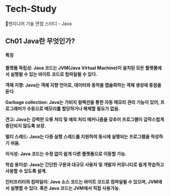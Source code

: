 # Tech-Study
📂엔지니어 기술 면접 스터디 - Java

## Ch01 Java란 무엇인가?
#### 특징
  
<h4>플랫폼 독립성: Java 코드는 JVM(Java Virtual Machine)이 설치된 모든 플랫폼에서 실행될 수 있는 바이트 코드로 컴파일될 수 있다.

객체 지향: Java는 객체 지향 언어로, 데이터와 동작을 캡슐화하는 객체 생성에 중점을 둔다

Garbage collection: Java는 가비지 컬렉션을 통한 자동 메모리 관리 기능이 있어, 프로그래머가 수동으로 메모리를 할당하거나 해제할 필요가 없음.

견고: Java는 강력한 오류 처리 및 예외 처리 메커니즘을 갖추어 프로그램이 갑작스럽게 중단되지 않도록 보장.

멀티 스레드: Java는 다중 실행 스레드를 지원하여 동시에 실행되는 프로그램을 작성하기 쉬움.

이식성: Java 코드는 수정 없이 쉽게 다른 플랫폼으로 이동할 가능.

학습 용이성: Java는 간단한 구문과 대규모 사용자 및 개발자 커뮤니티로 쉽게 학습하고 사용할 수 있도록 설계.

인터프리터와 컴파일러: Java 소스 코드는 바이트 코드로 컴파일될 수 있으며, JVM에서 실행할 수 있다. 혹은 Java 코드는 JVM에서 직접 사용가능.
